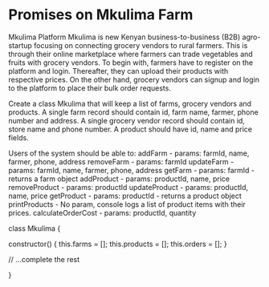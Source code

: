 # Promises on Mkulima Farm
Mkulima Platform Mkulima is new Kenyan business-to-business (B2B) agro-startup focusing on connecting grocery vendors to rural farmers. This is through their online marketplace where farmers can trade vegetables and fruits with grocery vendors. To begin with, farmers have to register on the platform and login. Thereafter, they can upload their products with respective prices. On the other hand, grocery vendors can signup and login to the platform to place their bulk order requests.

Create a class Mkulima that will keep a list of farms, grocery vendors and products. A single farm record should contain id, farm name, farmer, phone number and address. A single grocery vendor record should contain id, store name and phone number. A product should have id, name and price fields.

Users of the system should be able to: addFarm - params: farmId, name, farmer, phone, address removeFarm - params: farmId updateFarm - params: farmId, name, farmer, phone, address getFarm - params: farmId - returns a farm object addProduct - params: productId, name, price removeProduct - params: productId updateProduct - params: productId, name, price getProduct - params: productId - returns a product object printProducts - No param, console logs a list of product items with their prices. calculateOrderCost - params: productId, quantity

class Mkulima {

constructor() { this.farms = []; this.products = []; this.orders = []; }

// ...complete the rest

}
